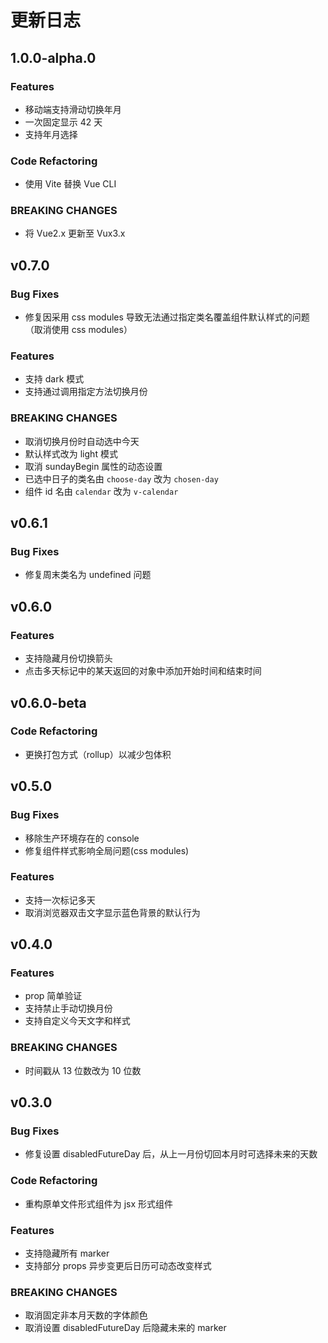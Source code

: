 # 更新日志

## 1.0.0-alpha.0

### Features
- 移动端支持滑动切换年月
- 一次固定显示 42 天
- 支持年月选择

### Code Refactoring
- 使用 Vite 替换 Vue CLI

### BREAKING CHANGES
- 将 Vue2.x 更新至 Vux3.x

## v0.7.0

### Bug Fixes
- 修复因采用 css modules 导致无法通过指定类名覆盖组件默认样式的问题（取消使用 css modules）

### Features
- 支持 dark 模式
- 支持通过调用指定方法切换月份

### BREAKING CHANGES
- 取消切换月份时自动选中今天
- 默认样式改为 light 模式
- 取消 sundayBegin 属性的动态设置
- 已选中日子的类名由 `choose-day` 改为 `chosen-day`
- 组件 id 名由 `calendar` 改为 `v-calendar`

## v0.6.1

### Bug Fixes
- 修复周末类名为 undefined 问题

## v0.6.0

### Features

- 支持隐藏月份切换箭头
- 点击多天标记中的某天返回的对象中添加开始时间和结束时间

## v0.6.0-beta

### Code Refactoring
- 更换打包方式（rollup）以减少包体积

## v0.5.0

### Bug Fixes
- 移除生产环境存在的 console
- 修复组件样式影响全局问题(css modules)

### Features
- 支持一次标记多天
- 取消浏览器双击文字显示蓝色背景的默认行为

## v0.4.0

### Features
- prop 简单验证
- 支持禁止手动切换月份
- 支持自定义今天文字和样式

### BREAKING CHANGES
- 时间戳从 13 位数改为 10 位数

## v0.3.0

### Bug Fixes
- 修复设置 disabledFutureDay 后，从上一月份切回本月时可选择未来的天数

### Code Refactoring
- 重构原单文件形式组件为 jsx 形式组件

### Features
- 支持隐藏所有 marker
- 支持部分 props 异步变更后日历可动态改变样式

### BREAKING CHANGES
- 取消固定非本月天数的字体颜色
- 取消设置 disabledFutureDay 后隐藏未来的 marker
